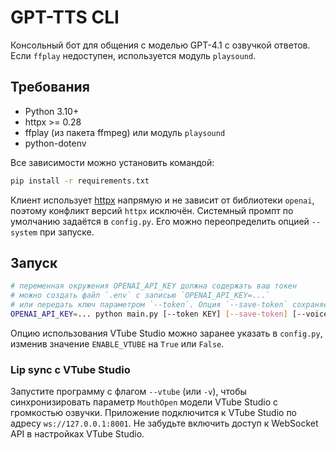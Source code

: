# GPT-TTS CLI

Консольный бот для общения с моделью GPT-4.1 с озвучкой ответов. Если `ffplay` недоступен, используется модуль `playsound`.

## Требования
- Python 3.10+
- httpx >= 0.28
- ffplay (из пакета ffmpeg) или модуль `playsound`
- python-dotenv

Все зависимости можно установить командой:

```bash
pip install -r requirements.txt
```

Клиент использует [httpx](https://www.python-httpx.org/) напрямую и не зависит от библиотеки `openai`, поэтому конфликт версий `httpx` исключён.
Системный промпт по умолчанию задаётся в `config.py`. Его можно переопределить опцией `--system` при запуске.

## Запуск
```bash
# переменная окружения OPENAI_API_KEY должна содержать ваш токен
# можно создать файл `.env` с записью `OPENAI_API_KEY=...`
# или передать ключ параметром `--token`. Опция `--save-token` сохраняет его в `.env`
OPENAI_API_KEY=... python main.py [--token KEY] [--save-token] [--voice alloy] [--system "text"] [--debug] [--vtube/--no-vtube]
```

Опцию использования VTube Studio можно заранее указать в `config.py`,
изменив значение `ENABLE_VTUBE` на `True` или `False`.

### Lip sync c VTube Studio

Запустите программу с флагом `--vtube` (или `-v`), чтобы
синхронизировать параметр `MouthOpen` модели VTube Studio с громкостью
озвучки. Приложение подключится к VTube Studio по адресу
`ws://127.0.0.1:8001`. Не забудьте включить доступ к WebSocket API в
настройках VTube Studio.

